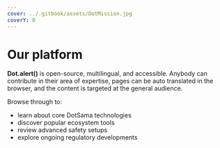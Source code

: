 ```yaml
---
cover: ../.gitbook/assets/DotMission.jpg
coverY: 0
---
```


# Our platform

**Dot.alert()** is open-source, multilingual, and accessible. Anybody can contribute in their area of expertise, pages can be auto translated in the browser, and the content is targeted at the general audience.

Browse through to:

* learn about core DotSama technologies
* discover popular ecosystem tools
* review advanced safety setups
* explore ongoing regulatory developments

&#x20;
